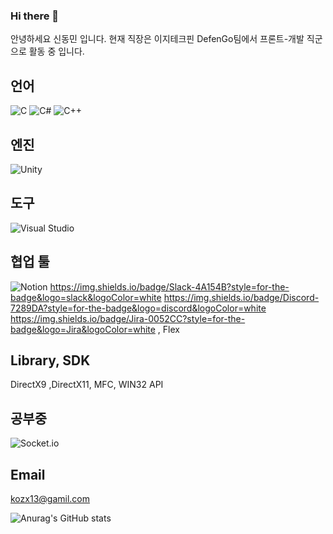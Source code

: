 ### Hi there 👋

안녕하세요 신동민 입니다.
현재 직장은 이지테크핀 DefenGo팀에서 프론트-개발 직군으로 활동 중 입니다.

## 언어
![C](https://img.shields.io/badge/c-%2300599C.svg?style=for-the-badge&logo=c&logoColor=white) ![C#](https://img.shields.io/badge/c%23-%23239120.svg?style=for-the-badge&logo=csharp&logoColor=white) ![C++](https://img.shields.io/badge/c++-%2300599C.svg?style=for-the-badge&logo=c%2B%2B&logoColor=white)
## 엔진
![Unity](https://img.shields.io/badge/unity-%23000000.svg?style=for-the-badge&logo=unity&logoColor=white)

## 도구
![Visual Studio](https://img.shields.io/badge/Visual%20Studio-5C2D91.svg?style=for-the-badge&logo=visual-studio&logoColor=white) 

## 협업 툴
![Notion](https://img.shields.io/badge/Notion-%23000000.svg?style=for-the-badge&logo=notion&logoColor=white) https://img.shields.io/badge/Slack-4A154B?style=for-the-badge&logo=slack&logoColor=white https://img.shields.io/badge/Discord-7289DA?style=for-the-badge&logo=discord&logoColor=white https://img.shields.io/badge/Jira-0052CC?style=for-the-badge&logo=Jira&logoColor=white , Flex

## Library, SDK
DirectX9 ,DirectX11, MFC, WIN32 API

## 공부중
![Socket.io](https://img.shields.io/badge/Socket.io-black?style=for-the-badge&logo=socket.io&badgeColor=010101) 

## Email
kozx13@gamil.com


![Anurag's GitHub stats](https://github-readme-stats.vercel.app/api?username=Dongmins11&show_icons=true&theme=radical)


<!--
**Dongmins11/Dongmins11** is a ✨ _special_ ✨ repository because its `README.md` (this file) appears on your GitHub profile.

Here are some ideas to get you started:

- 🔭 I’m currently working on ...
- 🌱 I’m currently learning ...
- 👯 I’m looking to collaborate on ...
- 🤔 I’m looking for help with ...
- 💬 Ask me about ...
- 📫 How to reach me: ...
- 😄 Pronouns: ...
- ⚡ Fun fact: ...
-->
